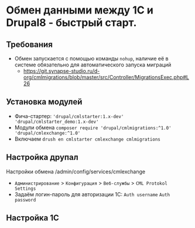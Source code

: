 # Обмен данными между 1С и Drupal8 - быстрый старт.

## Требования

* Обмен запускается с помощью команды `nohup`, наличие её в системе обязательно для автоматического запуска миграций 
  - https://git.synapse-studio.ru/d-org/cmlmigrations/blob/master/src/Controller/MigrationsExec.php#L26

## Установка модулей
* Фича-стартер: `'drupal/cmlstarter:1.x-dev' 'drupal/cmlstarter_demo:1.x-dev'`
* Модули обмена `composer require 'drupal/cmlmigrations:^1.0' 'drupal/cmlexchange:^1.0'`
* Включаем `drush en cmlstarter cmlexchange cmlmigrations`
## Настройка друпал
Настройки обмена /admin/config/services/cmlexchange
* `Администрирование` > `Конфигурация` > `Веб-службы` > `CML Protokol Settings`
* Задаём логин-пароль для авторизации 1С: `Auth username` `Auth password`
## Настройка 1С

